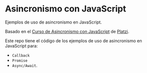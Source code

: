# Asincronismo con JavaScript

Ejemplos de uso de asincronismo en JavaScript.

Basado en el  [Curso de Asincronismo con JavaScript](https://platzi.com/cursos/asincronismo-js/) de [Platzi](https://platzi.com/).

Este repo tiene el código de los ejemplos de uso de asincronismo en JavaScript para:

* `Callback`
* `Promise` 
* `Async/Await`.
